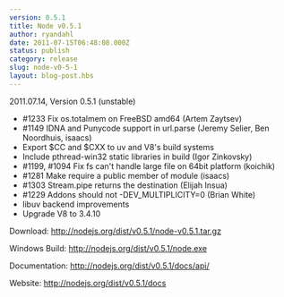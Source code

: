 ```yaml
---
version: 0.5.1
title: Node v0.5.1
author: ryandahl
date: 2011-07-15T06:48:08.000Z
status: publish
category: release
slug: node-v0-5-1
layout: blog-post.hbs
---
```


2011.07.14, Version 0.5.1 (unstable)
<ul><li> #1233 Fix os.totalmem on FreeBSD amd64 (Artem Zaytsev)
<li> #1149 IDNA and Punycode support in url.parse (Jeremy Selier, Ben Noordhuis, isaacs)
<li> Export $CC and $CXX to uv and V8's build systems
<li> Include pthread-win32 static libraries in build (Igor Zinkovsky)
<li> #1199, #1094 Fix fs can't handle large file on 64bit platform (koichik)
<li> #1281 Make require a public member of module (isaacs)
<li> #1303 Stream.pipe returns the destination (Elijah Insua)
<li> #1229 Addons should not -DEV_MULTIPLICITY=0 (Brian White)
<li> libuv backend improvements
<li> Upgrade V8 to 3.4.10</ul>




Download: <a href="http://nodejs.org/dist/v0.5.1/node-v0.5.1.tar.gz">http://nodejs.org/dist/v0.5.1/node-v0.5.1.tar.gz</a>

Windows Build: <a href="http://nodejs.org/dist/v0.5.1/node.exe">http://nodejs.org/dist/v0.5.1/node.exe</a>

Documentation: <a href="http://nodejs.org/dist/v0.5.1/docs/api/">http://nodejs.org/dist/v0.5.1/docs/api/</a>

Website: <a href="http://nodejs.org/dist/v0.5.1/docs">http://nodejs.org/dist/v0.5.1/docs</a>

